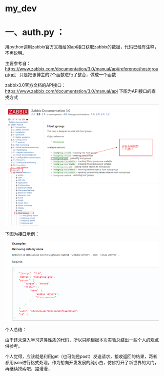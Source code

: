 # my_dev

# 一、auth.py ：

用python调用zabbix官方文档给的api接口获取zabbix的数据，代码已经有注释，不再说明。


主要参考自： https://www.zabbix.com/documentation/3.0/manual/api/reference/hostgroup/get   只是把该博主的2个函数进行了整合，做成一个函数

zabbix3.0官方文档的API接口： https://www.zabbix.com/documentation/3.0/manual/api
下图为API接口的查找方式

![image](https://github.com/chenjinjay/my_dev/blob/master/picture/1.jpg)

下图为接口示例：

![image](https://github.com/chenjinjay/my_dev/blob/master/picture/2.jpg)

个人总结：

由于还未深入学习这类性质的代码，所以只能根据本次实验总结出一些个人的观点供参考。

个人觉得，应该就是利用get（也可能是post）发送请求，接收返回的结果，两者都用json进行格式处理。作为想向开发发展的纯小白，仿佛打开了新世界的大门，再继续摸索吧，路漫漫...
